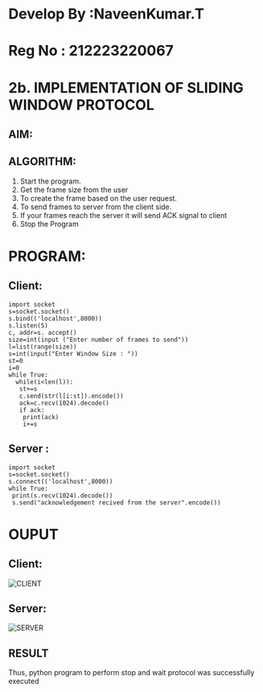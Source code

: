 # Develop By :NaveenKumar.T
# Reg No : 212223220067
# 2b. IMPLEMENTATION OF SLIDING WINDOW PROTOCOL
## AIM:
## ALGORITHM:
1. Start the program.
2. Get the frame size from the user
3. To create the frame based on the user request.
4. To send frames to server from the client side.
5. If your frames reach the server it will send ACK signal to client
6. Stop the Program
# PROGRAM:
## Client:
```
import socket
s=socket.socket()
s.bind(('localhost',8000))
s.listen(5)
c, addr=s. accept()
size=int(input ("Enter number of frames to send"))
l=list(range(size))
s=int(input("Enter Window Size : "))
st=0
i=0
while True:
  while(i<len(l)):
   st+=s
   c.send(str(l[i:st]).encode())
   ack=c.recv(1024).decode()
   if ack:
    print(ack)
    i+=s
```

## Server :
```
import socket
s=socket.socket()
s.connect(('localhost',8000))
while True:
 print(s.recv(1024).decode())
 s.send("acknowledgement recived from the server".encode())
```
# OUPUT
## Client:
![CLIENT](https://github.com/820NaveenKumar208/2b_SLIDING_WINDOW_PROTOCOL/assets/154746066/437a0333-8c45-40ee-8aa9-89ef496dd4af)


## Server:
![SERVER](https://github.com/820NaveenKumar208/2b_SLIDING_WINDOW_PROTOCOL/assets/154746066/3496e602-4114-4ceb-8b3d-87071c8b2527)



## RESULT
Thus, python program to perform stop and wait protocol was successfully executed
